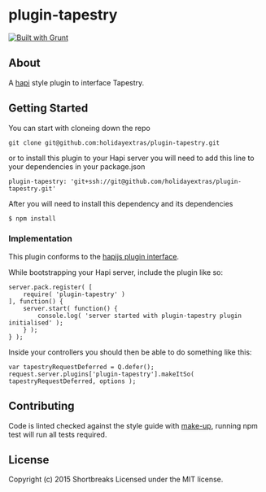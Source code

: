 # plugin-tapestry

[![Built with Grunt](https://cdn.gruntjs.com/builtwith.png)](http://gruntjs.com/)

## About

A [hapi](http://hapijs.com/) style plugin to interface Tapestry.

## Getting Started

You can start with cloneing down the repo

```
git clone git@github.com:holidayextras/plugin-tapestry.git
```

or to install this plugin to your Hapi server you will need to add this line to your dependencies in your package.json
```
plugin-tapestry: 'git+ssh://git@github.com/holidayextras/plugin-tapestry.git'
```

After you will need to install this dependency and its dependencies
```
$ npm install
```

### Implementation

This plugin conforms to the [hapijs plugin interface](http://hapijs.com/api#plugin-interface).

While bootstrapping your Hapi server, include the plugin like so:

```
server.pack.register( [
	require( 'plugin-tapestry' )
], function() {
	server.start( function() {
		console.log( 'server started with plugin-tapestry plugin initialised' );
	} );
} );
```

Inside your controllers you should then be able to do something like this:

```
var tapestryRequestDeferred = Q.defer();
request.server.plugins['plugin-tapestry'].makeItSo( tapestryRequestDeferred, options );
```

## Contributing

Code is linted checked against the style guide with [make-up](https://github.com/holidayextras/make-up), running npm test will run all tests required.

## License
Copyright (c) 2015 Shortbreaks
Licensed under the MIT license.